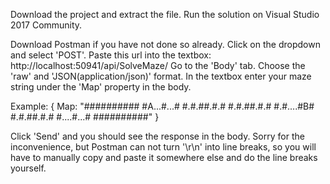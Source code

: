 Download the project and extract the file.
Run the solution on Visual Studio 2017 Community.

Download Postman if you have not done so already.
Click on the dropdown and select 'POST'.
Paste this url into the textbox: http://localhost:50941/api/SolveMaze/
Go to the 'Body' tab.
Choose the 'raw' and 'JSON(application/json)' format.
In the textbox enter your maze string under the 'Map' property in the body. 

Example: { Map: 
             "##########
              #A...#...#
              #.#.##.#.#
              #.#.##.#.#
              #.#....#B#
              #.#.##.#.#
              #....#...#
              ##########"
         }
         
Click 'Send' and you should see the response in the body. 
Sorry for the inconvenience, but Postman can not turn '\r\n' into line breaks, so you will have to manually copy and paste it somewhere else and do the line breaks yourself. 
